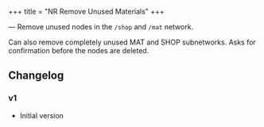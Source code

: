 +++
title = "NR Remove Unused Materials"
+++

&mdash; Remove unused nodes in the `/shop` and `/mat` network.

Can also remove completely unused MAT and SHOP subnetworks. Asks for
confirmation before the nodes are deleted.

## Changelog

### v1

* Initial version
